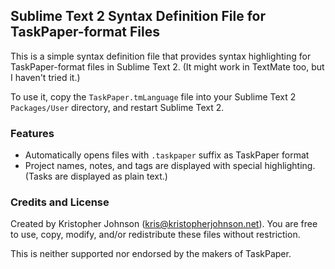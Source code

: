 ## Sublime Text 2 Syntax Definition File for TaskPaper-format Files

This is a simple syntax definition file that provides syntax highlighting for TaskPaper-format files in Sublime Text 2.
(It might work in TextMate too, but I haven't tried it.)

To use it, copy the `TaskPaper.tmLanguage` file into your Sublime Text 2 `Packages/User` directory, and restart Sublime Text 2.


### Features

- Automatically opens files with `.taskpaper` suffix as TaskPaper format
- Project names, notes, and tags are displayed with special highlighting. (Tasks are displayed as plain text.)


### Credits and License

Created by Kristopher Johnson (kris@kristopherjohnson.net).  You are free to use, copy, modify, and/or redistribute these files without restriction.

This is neither supported nor endorsed by the makers of TaskPaper.

